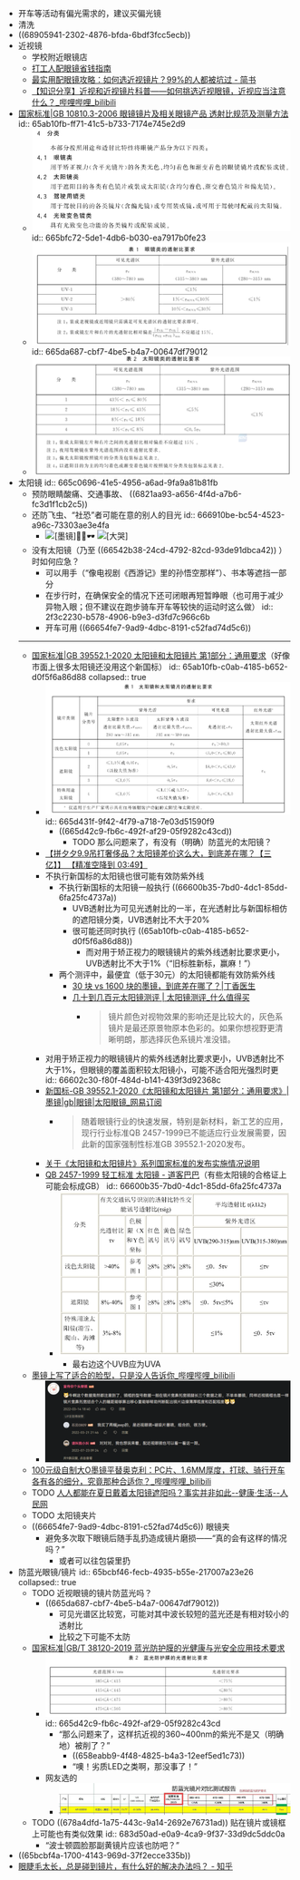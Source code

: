 - 开车等活动有偏光需求的，建议买偏光镜
- 清洗
- ((68905941-2302-4876-bfda-6bdf3fcc5ecb))
- 近视镜
	- 学校附近眼镜店
	- [打工人配眼镜省钱指南](https://mp.weixin.qq.com/s/h0anb8kNf2M_rOV3FQEkdA)
	- [最实用配眼镜攻略：如何选近视镜片？99%的人都被坑过 - 简书](https://www.jianshu.com/p/a97d915a06f7)
	- [【知识分享】近视和近视镜片科普——如何挑选近视眼镜，近视应当注意什么？_哔哩哔哩_bilibili](https://www.bilibili.com/video/BV1xf421D7Wy)
- [国家标准|GB 10810.3-2006 眼镜镜片及相关眼镜产品 透射比规范及测量方法](https://openstd.samr.gov.cn/bzgk/gb/newGbInfo?hcno=A4086E378EB6208644543725784EF89B)
  id:: 65ab10fb-ff71-41c5-b733-7174e745e2d9
	- ![brave_3vLyL8j5kH.png](../assets/brave_3vLyL8j5kH_1717304446530_0.png)
	  id:: 665bfc72-5de1-4db6-b030-ea7917b0fe23
	- ![SOGOUSmartAssistant_YmsSQA4LwY.png](../assets/SOGOUSmartAssistant_YmsSQA4LwY_1717413512983_0.png)
	  id:: 665da687-cbf7-4be5-b4a7-00647df79012
	- ![SOGOUSmartAssistant_AIGanSymdU.png](../assets/SOGOUSmartAssistant_AIGanSymdU_1717579710950_0.png)
- 太阳镜
  id:: 665c0696-41e5-4956-a6ad-9fa9a81b81fb
	- 预防眼睛酸痛、交通事故、 ((6821aa93-a656-4f4d-a7b6-fc3d1f1cb2c5))
	- 还防飞虫、“社恐”者可能在意的别人的目光
	  id:: 666910be-bc54-4523-a96c-73303ae3e4fa
		- ![[墨镜]](https://i0.hdslb.com/bfs/emote/3a03aebfc06339d86a68c2d893303b46f4b85771.png@48w_48h.webp)👌🏻🕶️ ![[大哭]](https://i0.hdslb.com/bfs/emote/2caafee2e5db4db72104650d87810cc2c123fc86.png@48w_48h.webp)
	- 没有太阳镜（乃至 ((66542b38-24cd-4792-82cd-93de91dbca42)) ）时如何应急？
		- 可以用手（“像电视剧《西游记》里的孙悟空那样”）、书本等遮挡一部分
		- 在步行时，在确保安全的情况下还可闭眼再短暂睁眼（也可用于减少异物入眼；但不建议在跑步骑车开车等较快的运动时这么做）
		  id:: 2f3c2230-b578-4906-b9e3-d3fd7c966c6b
		- 开车可用 ((66654fe7-9ad9-4dbc-8191-c52fad74d5c6))
	- ---
	- [国家标准|GB 39552.1-2020 太阳镜和太阳镜片 第1部分：通用要求](https://openstd.samr.gov.cn/bzgk/gb/newGbInfo?hcno=0960BB7C75AEBC8095288FA3E29803B0)（好像市面上很多太阳镜还没用这个新国标）
	  id:: 65ab10fb-c0ab-4185-b652-d0f5f6a86d88
	  collapsed:: true
		- ![SOGOUSmartAssistant_aJDK7feZZD.png](../assets/SOGOUSmartAssistant_aJDK7feZZD_1717388064523_0.png)
		  id:: 665d431f-9f42-4f79-a718-7e03d51590f9
			- ((665d42c9-fb6c-492f-af29-05f9282c43cd))
				- TODO 那么问题来了，有没有（明确）防蓝光的太阳镜？
		- [【拼夕夕9.9吊打奢侈品？太阳镜差价这么大，到底差在哪？【三亿】】 【精准空降到 03:49】](https://www.bilibili.com/video/BV11b421b7Rn/?share_source=copy_web&vd_source=24175964b0df2fcc2c022cae23517fdc&t=229)
		- 不执行新国标的太阳镜也很可能有效防紫外线
			- 不执行新国标的太阳镜一般执行 ((66600b35-7bd0-4dc1-85dd-6fa25fc4737a))
				- UVB透射比为可见光透射比的一半，在光透射比与新国标相仿的遮阳镜分类，UVB透射比不大于20%
				- 很可能还同时执行 ((65ab10fb-c0ab-4185-b652-d0f5f6a86d88))
					- 而对用于矫正视力的眼镜镜片的紫外线透射比要求更小，UVB透射比不大于1%（“旧标胜新标，赢麻！”）
			- 两个测评中，最便宜（低于30元）的太阳镜都能有效防紫外线
				- [30 块 vs 1600 块的墨镜，到底差在哪了？|丁香医生](https://dxy.com/article/191261)
				- [几十到几百元太阳镜测评 |  太阳镜测评_什么值得买](https://post.smzdm.com/p/apz089v7/)
					- >镜片颜色对视物效果的影响还是比较大的，灰色系镜片是最还原景物原本色彩的。如果你想视野更清晰明朗，那选择灰色系镜片准没错。
		- 对用于矫正视力的眼镜镜片的紫外线透射比要求更小，UVB透射比不大于1%，但眼镜的覆盖面积较太阳镜小，可能不适合阳光强烈时更
		  id:: 66602c30-f80f-484d-b141-439f3d92368c
		- [新国标-GB 39552.1-2020《太阳镜和太阳镜片 第1部分：通用要求》|墨镜|gb|眼镜|太阳眼镜_网易订阅](https://www.163.com/dy/article/GBV6OA6F05528PBJ.html)
			- >随着眼镜行业的快速发展，特别是新材料，新工艺的应用，现行行业标准QB 2457-1999已不能适应行业发展需要，因此新的国家强制性标准GB 39552.1-2020发布。
		- [关于《太阳镜和太阳镜片》系列国家标准的发布实施情况说明](https://oge.dhu.edu.cn/2022/0810/c21852a298279/page.htm)
		- [QB 2457-1999 轻工标准 太阳镜 - 道客巴巴](https://www.doc88.com/p-180692086228.html)（有些太阳镜的合格证上可能会标成GB）
		  id:: 66600b35-7bd0-4dc1-85dd-6fa25fc4737a
			- ![SOGOUSmartAssistant_r5p9eaIOtf.png](../assets/SOGOUSmartAssistant_r5p9eaIOtf_1717570988983_0.png)
				- 最右边这个UVB应为UVA
	- [墨镜上写了适合的脸型，只是没人告诉你_哔哩哔哩_bilibili](https://www.bilibili.com/video/BV1SS4y137ou)
		- ![brave_yqD11kZNXq.png](../assets/brave_yqD11kZNXq_1718167739857_0.png)
	- [100元级自制大O墨镜平替奥克利：PC片、1.6MM厚度，打球、骑行开车各有各的细分，究竟那种合适你？_哔哩哔哩_bilibili](https://www.bilibili.com/video/BV1CKMHzTEVQ/)
	- TODO [人人都能在夏日戴着太阳镜遮阳吗？事实并非如此--健康·生活--人民网](http://health.people.com.cn/n1/2018/0605/c14739-30036995.html)
	- TODO 太阳镜夹片
	- ((66654fe7-9ad9-4dbc-8191-c52fad74d5c6)) 眼镜夹
		- 避免多次取下眼镜后随手乱扔造成镜片磨损——“真的会有这样的情况吗？”
			- 或者可以往包袋里扔
- 防蓝光眼镜/镜片
  id:: 65bcbf46-fecb-4935-b55e-217007a23e26
  collapsed:: true
	- TODO 近视眼镜的镜片防蓝光吗？
		- ((665da687-cbf7-4be5-b4a7-00647df79012))
			- 可见光谱区比较宽，可能对其中波长较短的蓝光还是有相对较小的透射比
			- 比较之下可能不太防
	- [国家标准|GB/T 38120-2019 蓝光防护膜的光健康与光安全应用技术要求](https://openstd.samr.gov.cn/bzgk/gb/newGbInfo?hcno=A587E31519ED1F6BFF23FC9132469137)
		- ![SOGOUSmartAssistant_BRbWnVqSbU.png](../assets/SOGOUSmartAssistant_BRbWnVqSbU_1717387992708_0.png)
		  id:: 665d42c9-fb6c-492f-af29-05f9282c43cd
			- “那么问题来了，这样抗近视的360~400nm的紫光不是又（明确地）被削了？”
				- ((658eabb9-4f48-4825-b4a3-12eef5ed1c73))
				- “噢！劣质LED之类啊，那没事了！”
		- 网友选的
			- ![b1c0b190aa148901bc41f91665b2589.jpg](../assets/b1c0b190aa148901bc41f91665b2589_1703902323586_0.jpg)
	- TODO ((678a4dfd-1a75-443c-9a14-2692e76731ad)) 贴在镜片或镜框上可能也有类似效果
	  id:: 683d50ad-e0a9-4ca9-9f37-33d9dc5ddc0a
		- “波士顿圆脸那副黄镜片应该也防吧？”
- ((65bcbf4a-1700-4143-969d-37f2ecce335b))
- [眼睫毛太长，总是碰到镜片，有什么好的解决办法吗？ - 知乎](https://www.zhihu.com/question/21196797)
